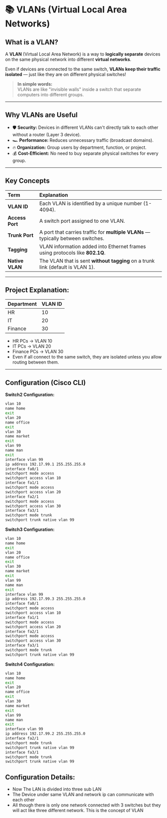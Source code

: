 # 📚 VLANs (Virtual Local Area Networks)

## What is a VLAN?

A **VLAN** (Virtual Local Area Network) is a way to **logically separate** devices on the same physical network into different **virtual networks**.

Even if devices are connected to the same switch, **VLANs keep their traffic isolated** — just like they are on different physical switches!

> **In simple words:**  
> VLANs are like "invisible walls" inside a switch that separate computers into different groups.

---

## Why VLANs are Useful
- 🛡️ **Security:** Devices in different VLANs can't directly talk to each other without a router (Layer 3 device).
- 🏎️ **Performance:** Reduces unnecessary traffic (broadcast domains).
- 🔥 **Organization:** Group users by department, function, or project.
- 💰 **Cost-Efficient:** No need to buy separate physical switches for every group.

---

## Key Concepts

| Term | Explanation |
|:---|:---|
| **VLAN ID** | Each VLAN is identified by a unique number (1-4094). |
| **Access Port** | A switch port assigned to one VLAN. |
| **Trunk Port** | A port that carries traffic for **multiple VLANs** — typically between switches. |
| **Tagging** | VLAN information added into Ethernet frames using protocols like **802.1Q**. |
| **Native VLAN** | The VLAN that is sent **without tagging** on a trunk link (default is VLAN 1). |

---

## Project Explanation:

| Department | VLAN ID |
|:---|:---|
| HR | 10 |
| IT | 20 |
| Finance | 30 |

- HR PCs → VLAN 10  
- IT PCs → VLAN 20  
- Finance PCs → VLAN 30  
- Even if all connect to the same switch, they are isolated unless you allow routing between them.

---

## Configuration (Cisco CLI)

**Switch2 Configuration:**
```bash
vlan 10
name home
exit
vlan 20
name office
exit
vlan 30
name market
exit
vlan 99
name man
exit
interface vlan 99
ip address 192.17.99.1 255.255.255.0
interface fa0/1
switchport mode access
switchport access vlan 10
interface fa1/1
switchport mode access
switchport access vlan 20
interface fa2/1
switchport mode access
switchport access vlan 30
interface fa3/1
switchport mode trunk
switchport trunk native vlan 99
```
**Switch3 Configuration:**
```bash
vlan 10
name home
exit
vlan 20
name office
exit
vlan 30
name market
exit
vlan 99
name man
exit
interface vlan 99
ip address 192.17.99.3 255.255.255.0
interface fa0/1
switchport mode access
switchport access vlan 10
interface fa1/1
switchport mode access
switchport access vlan 20
interface fa2/1
switchport mode access
switchport access vlan 30
interface fa3/1
switchport mode trunk
switchport trunk native vlan 99
```

**Switch4 Configuration:**
```bash
vlan 10
name home
exit
vlan 20
name office
exit
vlan 30
name market
exit
vlan 99
name man
exit
interface vlan 99
ip address 192.17.99.2 255.255.255.0
interface fa2/1
switchport mode trunk
switchport trunk native vlan 99
interface fa3/1
switchport mode trunk
switchport trunk native vlan 99
```

## Configuration Details:
- Now The LAN is divided into three sub LAN 
- The Device under same VLAN and network ip can communicate with each other
- All though there is only one network connected with 3 switches but they will act like three different network. This is the concept of VLAN